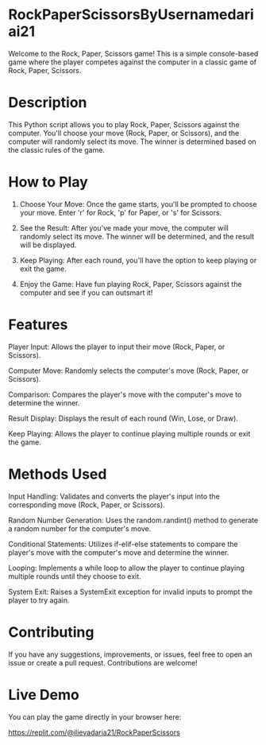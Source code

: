 # RockPaperScissorsByUsernamedariai21
Welcome to the Rock, Paper, Scissors game! This is a simple console-based game where the player competes against the computer in a classic game of Rock, Paper, Scissors.

# Description
This Python script allows you to play Rock, Paper, Scissors against the computer. You'll choose your move (Rock, Paper, or Scissors), and the computer will randomly select its move. The winner is determined based on the classic rules of the game.

# How to Play

1. Choose Your Move: Once the game starts, you'll be prompted to choose your move. Enter 'r' for Rock, 'p' for Paper, or 's' for Scissors.

2. See the Result: After you've made your move, the computer will randomly select its move. The winner will be determined, and the result will be displayed.

3. Keep Playing: After each round, you'll have the option to keep playing or exit the game.

4. Enjoy the Game: Have fun playing Rock, Paper, Scissors against the computer and see if you can outsmart it!

# Features

Player Input: Allows the player to input their move (Rock, Paper, or Scissors).

Computer Move: Randomly selects the computer's move (Rock, Paper, or Scissors).

Comparison: Compares the player's move with the computer's move to determine the winner.

Result Display: Displays the result of each round (Win, Lose, or Draw).

Keep Playing: Allows the player to continue playing multiple rounds or exit the game.


# Methods Used
Input Handling: Validates and converts the player's input into the corresponding move (Rock, Paper, or Scissors). 

Random Number Generation: Uses the random.randint() method to generate a random number for the computer's move.

Conditional Statements: Utilizes if-elif-else statements to compare the player's move with the computer's move and determine the winner.

Looping: Implements a while loop to allow the player to continue playing multiple rounds until they choose to exit.

System Exit: Raises a SystemExit exception for invalid inputs to prompt the player to try again.

# Contributing
If you have any suggestions, improvements, or issues, feel free to open an issue or create a pull request. Contributions are welcome!

# Live Demo
You can play the game directly in your browser here:

https://replit.com/@ilievadaria21/RockPaperScissors
